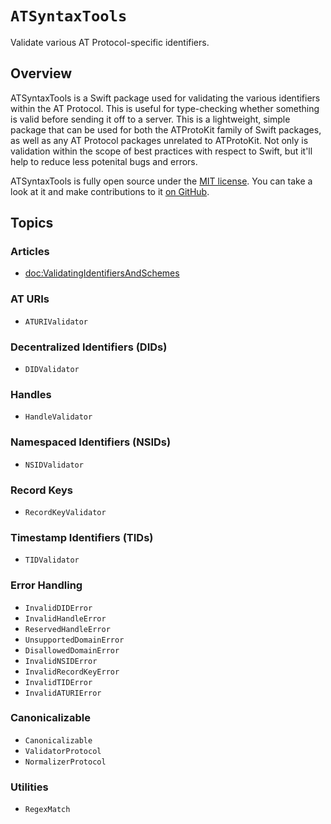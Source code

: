 # ``ATSyntaxTools``

Validate various AT Protocol-specific identifiers.

## Overview

ATSyntaxTools is a Swift package used for validating the various identifiers within the AT Protocol. This is useful for type-checking whether something is valid before sending it off to a server. This is a lightweight, simple package that can be used for both the ATProtoKit family of Swift packages, as well as any AT Protocol packages unrelated to ATProtoKit. Not only is validation within the scope of best practices with respect to Swift, but it'll help to reduce less potenital bugs and errors.

ATSyntaxTools is fully open source under the [MIT license](https://github.com/ATProtoKit/ATSyntaxTools/blob/main/LICENSE.md). You can take a look at it and make contributions to it [on GitHub](https://github.com/ATProtoKit/ATSyntaxTools).

## Topics

### Articles

- <doc:ValidatingIdentifiersAndSchemes>

### AT URIs

- ``ATURIValidator``

### Decentralized Identifiers (DIDs)

- ``DIDValidator``

### Handles

- ``HandleValidator``

### Namespaced Identifiers (NSIDs)

- ``NSIDValidator``

### Record Keys

- ``RecordKeyValidator``

### Timestamp Identifiers (TIDs)

- ``TIDValidator``

### Error Handling

- ``InvalidDIDError``
- ``InvalidHandleError``
- ``ReservedHandleError``
- ``UnsupportedDomainError``
- ``DisallowedDomainError``
- ``InvalidNSIDError``
- ``InvalidRecordKeyError``
- ``InvalidTIDError``
- ``InvalidATURIError``

### Canonicalizable

- ``Canonicalizable``
- ``ValidatorProtocol``
- ``NormalizerProtocol``

### Utilities

- ``RegexMatch``
